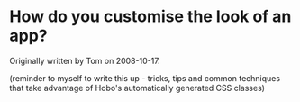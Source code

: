 # How do you customise the look of an app?

Originally written by Tom on 2008-10-17.

(reminder to myself to write this up - tricks, tips and common techniques that take advantage of Hobo's automatically generated CSS classes)